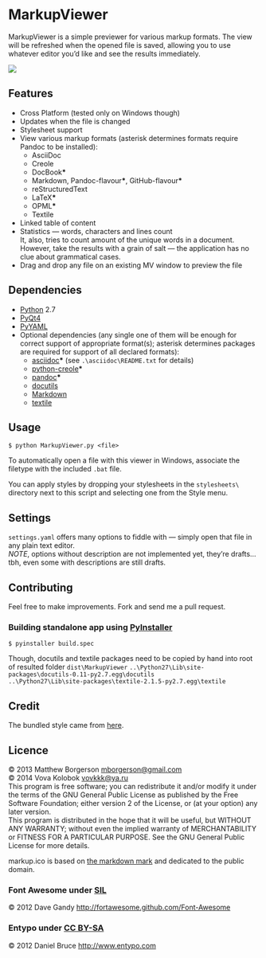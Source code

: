 # MarkupViewer
MarkupViewer is a simple previewer for various markup formats. The view will be refreshed when the opened file is saved, allowing you to use whatever editor you’d like and see the results immediately.

![](http://storage5.static.itmages.ru/i/14/0314/h_1394820849_1018958_74a6ec8680.png)

## Features
* Cross Platform (tested only on Windows though)
* Updates when the file is changed
* Stylesheet support
* View various markup formats (asterisk determines formats require Pandoc to be installed):
    * AsciiDoc
    * Creole
    * DocBook<b>\*</b>
    * Markdown, Pandoc-flavour<b>\*</b>, GitHub-flavour<b>\*</b>
    * reStructuredText
    * LaTeX<b>\*</b>
    * OPML<b>\*</b>
    * Textile
* Linked table of content
* Statistics — words, characters and lines count  
    It, also, tries to count amount of the unique words in a document. However, take the results with a grain of salt — the application has no clue about grammatical cases.
* Drag and drop any file on an existing MV window to preview the file

## Dependencies
* [Python](http://python.org/) 2.7
* [PyQt4](http://www.riverbankcomputing.com/software/pyqt/download)
* [PyYAML](https://pypi.python.org/pypi/PyYAML/3.10)
* Optional dependencies (any single one of them will be enough for correct support of appropriate format(s); asterisk determines packages are required for support of all declared formats):
    * [asciidoc](http://sourceforge.net/projects/asciidoc/)<b>\*</b> (see `.\asciidoc\README.txt` for details)
    * [python-creole](https://pypi.python.org/pypi/python-creole/1.1.1)<b>\*</b>
    * [pandoc](http://johnmacfarlane.net/pandoc/installing.html)<b>\*</b>
    * [docutils](https://pypi.python.org/pypi/docutils/0.11)
    * [Markdown](http://pypi.python.org/pypi/Markdown)
    * [textile](https://pypi.python.org/pypi/textile/)


## Usage
```
$ python MarkupViewer.py <file>
```

To automatically open a file with this viewer in Windows, associate the filetype with the included `.bat` file.

You can apply styles by dropping your stylesheets in the `stylesheets\` directory next to this script and selecting one from the Style menu.

## Settings
`settings.yaml` offers many options to fiddle with — simply open that file in any plain text editor.  
*NOTE*, options without description are not implemented yet, they’re drafts… tbh, even some with descriptions are still drafts.

## Contributing
Feel free to make improvements. Fork and send me a pull request.

### Building standalone app using [PyInstaller](https://github.com/pyinstaller/pyinstaller#installation)
```
$ pyinstaller build.spec
```

Though, docutils and textile packages need to be copied by hand into root of resulted folder `dist\MarkupViewer`
`..\Python27\Lib\site-packages\docutils-0.11-py2.7.egg\docutils`  
`..\Python27\Lib\site-packages\textile-2.1.5-py2.7.egg\textile`


## Credit
The bundled style came from [here](https://github.com/simonlc/Markdown-CSS).


## Licence
© 2013 Matthew Borgerson <mborgerson@gmail.com>  
© 2014 Vova Kolobok <vovkkk@ya.ru>  
This program is free software; you can redistribute it and/or modify it under the terms of the GNU General Public License as published by the Free Software Foundation; either version 2 of the License, or (at your option) any later version.  
This program is distributed in the hope that it will be useful, but WITHOUT ANY WARRANTY; without even the implied warranty of MERCHANTABILITY or FITNESS FOR A PARTICULAR PURPOSE. See the GNU General Public License for more details.

markup.ico is based on [the markdown mark](https://github.com/dcurtis/markdown-mark) and dedicated to the public domain.

### Font Awesome under [SIL](http://scripts.sil.org/cms/scripts/page.php?site_id=nrsi&id=OFL)
© 2012 Dave Gandy <http://fortawesome.github.com/Font-Awesome>

### Entypo under [CC BY-SA](http://creativecommons.org/licenses/by-sa/2.0/)
© 2012 Daniel Bruce <http://www.entypo.com>

